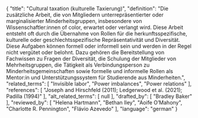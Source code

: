 {
    "title": "Cultural taxation (kulturelle Taxierung)",
    "definition": "Die zusätzliche Arbeit, die von Mitgliedern unterrepräsentierter oder marginalisierter Minderheitsgruppen, insbesondere von Wissenschaftler:innen of color, erwartet oder verlangt wird. Diese Arbeit entsteht oft durch die Übernahme von Rollen für die herkunftsspezifische, kulturelle oder geschlechtsspezifische Repräsentativität und Diversität. Diese Aufgaben können formell oder informell sein und werden in der Regel nicht vergütet oder belohnt. Dazu gehören die Bereitstellung von Fachwissen zu Fragen der Diversität, die Schulung der Mitglieder von Mehrheitsgruppen, die Tätigkeit als Verbindungsperson zu Minderheitsgemeinschaften sowie formelle und informelle Rollen als Mentor:in und Unterstützungssystem für Studierende aus Minderheiten.",
    "related_terms": [
        "Invisible labor",
        "Power imbalances",
        "Power relations"
    ],
    "references": [
        "Joseph and Hirschfeld (2011); Ledgerwood et al. (2021); Padilla (1994)"
    ],
    "alt_related_terms": [
        null
    ],
    "drafted_by": [
        "Bradley Baker"
    ],
    "reviewed_by": [
        "Helena Hartmann",
        "Bethan Iley",
        "Aoife O’Mahony",
        "Charlotte R. Pennington",
        "Flávio Azevedo"
    ],
    "language": "german"
}